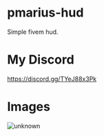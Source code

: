 # pmarius-hud

Simple fivem hud.

# My Discord
https://discord.gg/TYeJ88x3Pk

# Images
![unknown](https://user-images.githubusercontent.com/65214664/117261198-8cf2a780-ae58-11eb-9037-5a65e0a3150e.png)
